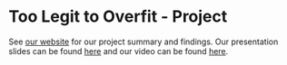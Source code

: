 # Too Legit to Overfit - Project

See [our website](https://ids-s1-20.github.io/project-too_legit_to_overfit/) for our project summary and findings. Our presentation slides can be found [here](presentation/presentation.html) and our video can be found [here](https://media.ed.ac.uk/media/IDS+Project+Presentation+-+too+legit+to+overfit/1_040ko2d8). 
